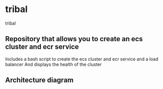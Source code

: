 # tribal
tribal
## Repository that allows you to create an ecs cluster and ecr service
Includes a bash script to create the ecs cluster and ecr service and a load balancer
And displays the health of the cluster
## Architecture diagram 
